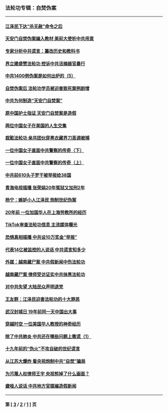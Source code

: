 ### 法轮功专辑：自焚伪案
---
#### [江泽民下达“杀无赦”命令之后](../../pages/nf5562/n13878084.md?08010430) 
#### [天安门自焚伪案编入教材 美前大使析中共用意](../../pages/nf5562/n13791932.md?08010430) 
#### [专家分析中共谎言：纂改历史和教科书](../../pages/nf5562/n13781542.md?08010430) 
#### [界立建盛赞法轮功 控诉中共活摘器官暴行](../../pages/nf5562/n13781971.md?08010430) 
#### [中共1400例伪案是如何出炉的（5）](../../pages/nf5562/n13226831.md?08010430) 
#### [自焚伪案后 法轮功学员被迫害致死案例剧增](../../pages/nf5562/n13190600.md?08010430) 
#### [中共为何制造“天安门自焚案”](../../pages/nf5562/n13183270.md?08010430) 
#### [原中国护士指证 天安门自焚案是造假](../../pages/nf5562/n13172289.md?08010430) 
#### [两位中国女子在美国的人生交集](../../pages/nf5562/n13156138.md?08010430) 
#### [栽赃法轮功 亲共团伙穿黑衣藏界刀高调被捕](../../pages/nf5562/n13073780.md?08010430) 
#### [一位中国女子直面中共警察的传奇（下）](../../pages/nf5562/n12989706.md?08010430) 
#### [一位中国女子直面中共警察的传奇（上）](../../pages/nf5562/n12985072.md?08010430) 
#### [中共前610头子罗干被举报给38国](../../pages/nf5562/n12975419.md?08010430) 
#### [青海电视插播 张荣娟20年冤狱又加刑2年](../../pages/nf5562/n12738166.md?08010430) 
#### [杨宁：嫉妒小人江泽民 炮制世纪伪案](../../pages/nf5562/n12724108.md?08010430) 
#### [20年前 一位加国华人在上海劳教所的经历](../../pages/nf5562/n12707932.md?08010430) 
#### [TikTok审查法轮功信息 主流媒体曝光](../../pages/nf5562/n12362336.md?08010430) 
#### [恐惧真相插播 中共设10万奖金“举报”](../../pages/nf5562/n12306396.md?08010430) 
#### [代表14亿被监控的人说话 中共谎言知多少](../../pages/nf5562/n12297484.md?08010430) 
#### [外媒：越南藏尸案 中共假新闻中伤法轮功](../../pages/nf5562/n12264411.md?08010430) 
#### [越南藏尸案 律师受访证实中共抹黑法轮功](../../pages/nf5562/n12261878.md?08010430) 
#### [对中共失望 大陆民众声明退党](../../pages/nf5562/n12187315.md?08010430) 
#### [王友群：江泽民迫害法轮功的十大罪恶](../../pages/nf5562/n12169074.md?08010430) 
#### [武汉封城日 19年前同一天中国出大事](../../pages/nf5562/n12150901.md?08010430) 
#### [穿越时空  一位美国华人教授的神奇经历](../../pages/nf5562/n12097460.md?08010430) 
#### [除了中共肺炎 中共还在哪些问题上撒谎（1）](../../pages/nf5562/n11955770.md?08010430) 
#### [十九年前的“伪火”不攻自破的世纪谎言](../../pages/nf5562/n11813238.md?08010430) 
#### [从江苏大爆炸 看央视炮制中共“自焚”骗局](../../pages/nf5562/n11140275.md?08010430) 
#### [为污蔑人权律师王宇 央视剪掉了什么画面？](../../pages/nf5562/n11130142.md?08010430) 
#### [聋哑人说话 中共地方官媒编造假新闻](../../pages/nf5562/n11006067.md?08010430) 

---
#### 第 [ [3](./3.md?08010430) / [2](./2.md?08010430) / [1](./1.md?08010430) ] 页
